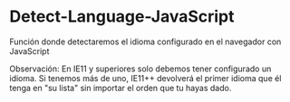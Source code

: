 # Detect-Language-JavaScript
Función donde detectaremos el idioma configurado en el navegador con JavaScript

Observación: En IE11 y superiores solo debemos tener configurado un idioma. Si tenemos más de uno, IE11++ devolverá el primer idioma que él tenga en "su lista" sin importar el orden que tu hayas dado.
